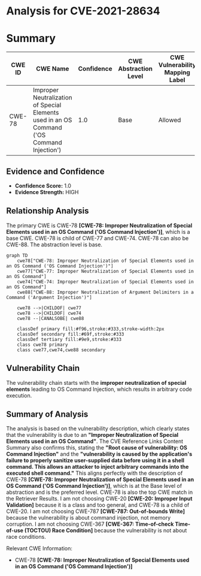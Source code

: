 # Analysis for CVE-2021-28634

# Summary
| CWE ID | CWE Name | Confidence | CWE Abstraction Level | CWE Vulnerability Mapping Label | CWE-Vulnerability Mapping Notes |
|---|---|---|---|---|---|
| CWE-78 | Improper Neutralization of Special Elements used in an OS Command ('OS Command Injection') | 1.0 | Base | Allowed | Primary CWE |

## Evidence and Confidence

*   **Confidence Score:** 1.0
*   **Evidence Strength:** HIGH

## Relationship Analysis
The primary CWE is CWE-78 **[CWE-78: Improper Neutralization of Special Elements used in an OS Command ('OS Command Injection')]**, which is a base CWE. CWE-78 is child of CWE-77 and CWE-74. CWE-78 can also be CWE-88. The abstraction level is base.

```mermaid
graph TD
    cwe78["CWE-78: Improper Neutralization of Special Elements used in an OS Command ('OS Command Injection')"]
    cwe77["CWE-77: Improper Neutralization of Special Elements used in an OS Command"]
    cwe74["CWE-74: Improper Neutralization of Special Elements used in an OS Command"]
    cwe88["CWE-88: Improper Neutralization of Argument Delimiters in a Command ('Argument Injection')"]
    
    cwe78 -->|CHILDOF| cwe77
    cwe78 -->|CHILDOF| cwe74
    cwe78 --|CANALSOBE| cwe88

    classDef primary fill:#f96,stroke:#333,stroke-width:2px
    classDef secondary fill:#69f,stroke:#333
    classDef tertiary fill:#9e9,stroke:#333
    class cwe78 primary
    class cwe77,cwe74,cwe88 secondary
```

## Vulnerability Chain
The vulnerability chain starts with the **improper neutralization of special elements** leading to OS Command Injection, which results in arbitrary code execution.

## Summary of Analysis
The analysis is based on the vulnerability description, which clearly states that the vulnerability is due to an **"Improper Neutralization of Special Elements used in an OS Command"**. The CVE Reference Links Content Summary also confirms this, stating the **"Root cause of vulnerability: OS Command Injection"** and the **"vulnerability is caused by the application's failure to properly sanitize user-supplied data before using it in a shell command. This allows an attacker to inject arbitrary commands into the executed shell command."** This aligns perfectly with the description of CWE-78 **[CWE-78: Improper Neutralization of Special Elements used in an OS Command ('OS Command Injection')]**, which is at the Base level of abstraction and is the preferred level. CWE-78 is also the top CWE match in the Retriever Results. I am not choosing CWE-20 **[CWE-20: Improper Input Validation]** because it is a class and too general, and CWE-78 is a child of CWE-20. I am not choosing CWE-787 **[CWE-787: Out-of-bounds Write]** because the vulnerability is about command injection, not memory corruption. I am not choosing CWE-367 **[CWE-367: Time-of-check Time-of-use (TOCTOU) Race Condition]** because the vulnerability is not about race conditions.

Relevant CWE Information:
- CWE-78 **[CWE-78: Improper Neutralization of Special Elements used in an OS Command ('OS Command Injection')]**